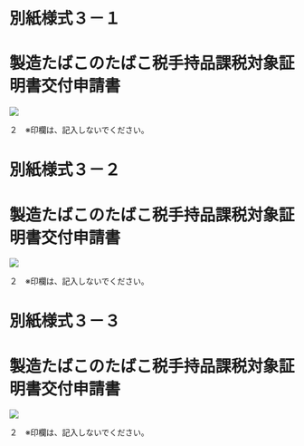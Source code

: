 # 別紙様式３－１

# 製造たばこのたばこ税手持品課税対象証明書交付申請書

![](https://www.nta.go.jp/tmp/097d30d7-412e-4c17-b750-2703fd9dddcf/images/7b3dfcc5a884510d6678159a2ae31f7f973c54b1cc77c5fe2deee664cd916a87.jpg)

２　※印欄は、記入しないでください。

# 別紙様式３－２

# 製造たばこのたばこ税手持品課税対象証明書交付申請書

![](https://www.nta.go.jp/tmp/097d30d7-412e-4c17-b750-2703fd9dddcf/images/85b35011feded3253409112d5a3491c54f443649952dc4c428193ebd3dfe88b5.jpg)

２　※印欄は、記入しないでください。

# 別紙様式３－３

# 製造たばこのたばこ税手持品課税対象証明書交付申請書

![](https://www.nta.go.jp/tmp/097d30d7-412e-4c17-b750-2703fd9dddcf/images/003ca3a3c672c97ae1b410361a2f93ae25dab52c5075d14e13011338081fe81d.jpg)

２　※印欄は、記入しないでください。